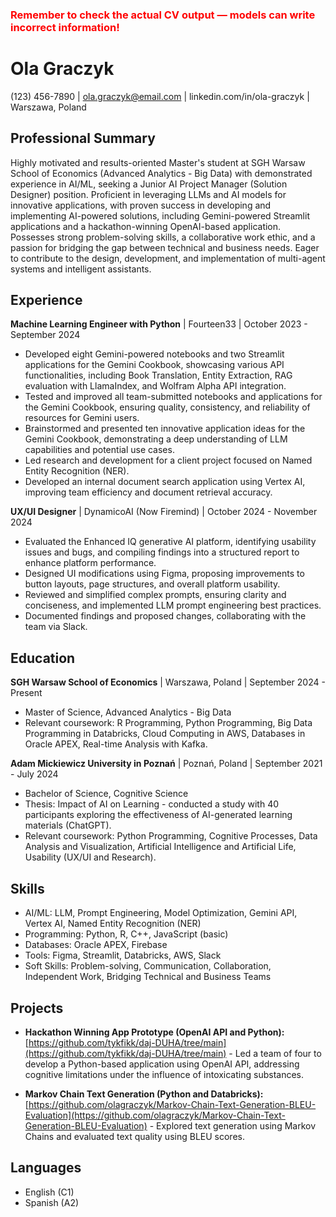 ### <span style="color:red;">Remember to check the actual CV output — models can write incorrect information!</span>

# Ola Graczyk
(123) 456-7890 | ola.graczyk@email.com | linkedin.com/in/ola-graczyk | Warszawa, Poland

## Professional Summary

Highly motivated and results-oriented Master's student at SGH Warsaw School of Economics (Advanced Analytics - Big Data) with demonstrated experience in AI/ML, seeking a Junior AI Project Manager (Solution Designer) position.  Proficient in leveraging LLMs and AI models for innovative applications, with proven success in developing and implementing AI-powered solutions, including Gemini-powered Streamlit applications and a hackathon-winning OpenAI-based application.  Possesses strong problem-solving skills, a collaborative work ethic, and a passion for bridging the gap between technical and business needs.  Eager to contribute to the design, development, and implementation of multi-agent systems and intelligent assistants.


## Experience

**Machine Learning Engineer with Python** | Fourteen33 | October 2023 - September 2024

* Developed eight Gemini-powered notebooks and two Streamlit applications for the Gemini Cookbook, showcasing various API functionalities, including Book Translation, Entity Extraction, RAG evaluation with LlamaIndex, and Wolfram Alpha API integration.
* Tested and improved all team-submitted notebooks and applications for the Gemini Cookbook, ensuring quality, consistency, and reliability of resources for Gemini users.
* Brainstormed and presented ten innovative application ideas for the Gemini Cookbook, demonstrating a deep understanding of LLM capabilities and potential use cases.
* Led research and development for a client project focused on Named Entity Recognition (NER).
* Developed an internal document search application using Vertex AI, improving team efficiency and document retrieval accuracy.

**UX/UI Designer** | DynamicoAI (Now Firemind) | October 2024 - November 2024

* Evaluated the Enhanced IQ generative AI platform, identifying usability issues and bugs, and compiling findings into a structured report to enhance platform performance.
* Designed UI modifications using Figma, proposing improvements to button layouts, page structures, and overall platform usability.
* Reviewed and simplified complex prompts, ensuring clarity and conciseness, and implemented LLM prompt engineering best practices.
* Documented findings and proposed changes, collaborating with the team via Slack.


## Education

**SGH Warsaw School of Economics** | Warszawa, Poland | September 2024 - Present
* Master of Science, Advanced Analytics - Big Data
* Relevant coursework: R Programming, Python Programming, Big Data Programming in Databricks, Cloud Computing in AWS, Databases in Oracle APEX, Real-time Analysis with Kafka.

**Adam Mickiewicz University in Poznań** | Poznań, Poland | September 2021 - July 2024
* Bachelor of Science, Cognitive Science
* Thesis: Impact of AI on Learning - conducted a study with 40 participants exploring the effectiveness of AI-generated learning materials (ChatGPT).
* Relevant coursework: Python Programming, Cognitive Processes, Data Analysis and Visualization, Artificial Intelligence and Artificial Life,  Usability (UX/UI and Research).


## Skills

* AI/ML: LLM, Prompt Engineering, Model Optimization, Gemini API, Vertex AI, Named Entity Recognition (NER)
* Programming: Python, R, C++, JavaScript (basic)
* Databases: Oracle APEX, Firebase
* Tools: Figma, Streamlit, Databricks, AWS, Slack
* Soft Skills: Problem-solving, Communication, Collaboration, Independent Work, Bridging Technical and Business Teams


## Projects

* **Hackathon Winning App Prototype (OpenAI API and Python):** [https://github.com/tykfikk/daj-DUHA/tree/main](https://github.com/tykfikk/daj-DUHA/tree/main) -  Led a team of four to develop a Python-based application using OpenAI API, addressing cognitive limitations under the influence of intoxicating substances.

* **Markov Chain Text Generation (Python and Databricks):** [https://github.com/olagraczyk/Markov-Chain-Text-Generation-BLEU-Evaluation](https://github.com/olagraczyk/Markov-Chain-Text-Generation-BLEU-Evaluation) - Explored text generation using Markov Chains and evaluated text quality using BLEU scores.


## Languages

* English (C1)
* Spanish (A2)

